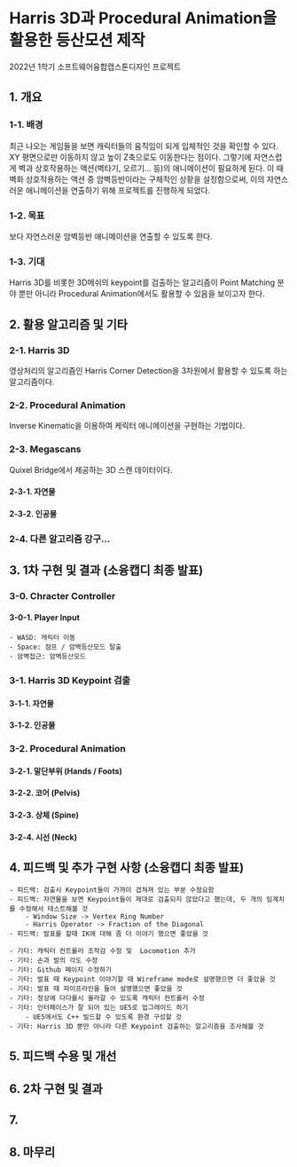 # Harris 3D과 Procedural Animation을 활용한 등산모션 제작
2022년 1학기 소프트웨어융합캡스톤디자인 프로젝트

## 1. 개요
### 1-1. 배경
최근 나오는 게임들을 보면 캐릭터들의 움직임이 되게 입체적인 것을 확인할 수 있다. XY 평면으로만 이동하지 않고 높이 Z축으로도 이동한다는 점이다. 그렇기에 자연스럽게 벽과 상호작용하는 액션(벽타기, 오르기... 등)의 애니메이션이 필요하게 된다. 이 때 벽화 상호작용하는 액션 중 암벽등반이라는 구체적인 상황을 설정함으로써, 이의 자연스러운 애니메이션을 연출하기 위해 프로젝트를 진행하게 되었다.

### 1-2. 목표
보다 자연스러운 암벽등반 애니메이션을 연출할 수 있도록 한다.

### 1-3. 기대
Harris 3D를 비롯한 3D메쉬의 keypoint를 검출하는 알고리즘이 Point Matching 분야 뿐만 아니라 Procedural Animation에서도 활용할 수 있음을 보이고자 한다.

## 2. 활용 알고리즘 및 기타

### 2-1. Harris 3D
영상처리의 알고리즘인 Harris Corner Detection을 3차원에서 활용할 수 있도록 하는 알고리즘이다.

### 2-2. Procedural Animation
Inverse Kinematic을 이용하여 케릭터 애니메이션을 구현하는 기법이다.

### 2-3. Megascans
Quixel Bridge에서 제공하는 3D 스캔 데이터이다.

#### 2-3-1. 자연물
#### 2-3-2. 인공물

### 2-4. 다른 알고리즘 강구...

## 3. 1차 구현 및 결과 (소융캡디 최종 발표)

### 3-0. Chracter Controller
#### 3-0-1. Player Input
    - WASD: 캐릭터 이동
    - Space: 점프 / 암벽등산모드 탈출
    - 암벽접근: 암벽등산모드

### 3-1. Harris 3D Keypoint 검출
#### 3-1-1. 자연물
#### 3-1-2. 인공물

### 3-2. Procedural Animation
#### 3-2-1. 말단부위 (Hands / Foots)
#### 3-2-2. 코어 (Pelvis)
#### 3-2-3. 상체 (Spine)
#### 3-2-4. 시선 (Neck)

## 4. 피드백 및 추가 구현 사항 (소융캡디 최종 발표)
    - 피드백: 검출시 Keypoint들이 가까이 겹쳐져 있는 부분 수정요함
    - 피드백: 자연물을 보면 Keypoint들이 제대로 검출되지 않았다고 했는데, 두 개의 임계치를 수정해서 테스트해볼 것
        - Window Size -> Vertex Ring Number
        - Harris Operator -> Fraction of the Diagonal
    - 피드백: 발표를 할때 IK에 대해 좀 더 이야기 했으면 좋았을 것
    
    - 기타: 캐릭터 컨트롤러 조작감 수정 및  Locomotion 추가
    - 기타: 손과 발의 각도 수정
    - 기타: Github 페이지 수정하기
    - 기타: 발표 때 Keypoint 이야기할 때 Wireframe mode로 설명했으면 더 좋았을 것
    - 기타: 발표 때 파이프라인을 들어 설명했으면 좋았을 것
    - 기타: 정상에 다다를시 올라갈 수 있도록 캐릭터 컨트롤러 수정
    - 기타: 인터페이스가 잘 되어 있는 UE5로 업그레이드 하기
        - UE5에서도 C++ 빌드할 수 있도록 환경 구성할 것
    - 기타: Harris 3D 뿐만 아니라 다른 Keypoint 검출하는 알고리즘을 조사해볼 것
    
## 5. 피드백 수용 및 개선

## 6. 2차 구현 및 결과

## 7. 

## 8. 마무리
